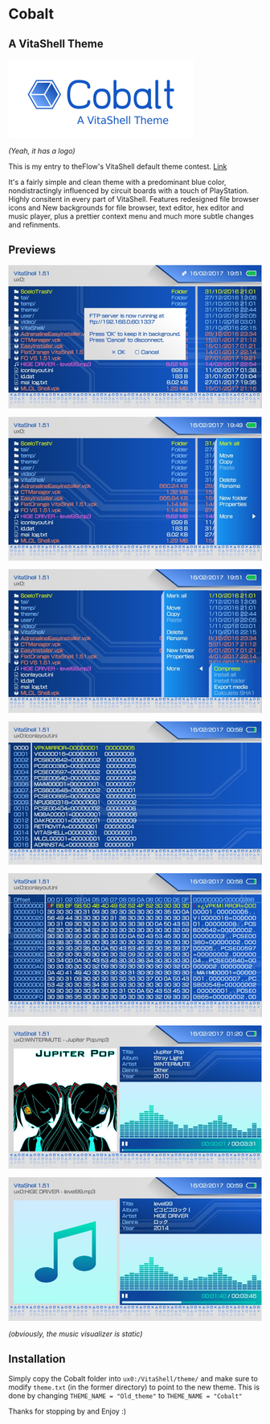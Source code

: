 # Cobalt
## A VitaShell Theme

![image](CobaltLogoS.png)

*(Yeah, it has a logo)*

This is my entry to theFlow's VitaShell default theme contest. [Link](http://wololo.net/talk/viewtopic.php?f=116&t=47830&sid=8b890dbb3668cc097cb76f8f8ed849c8)

It's a fairly simple and clean theme with a predominant blue color, nondistractingly influenced by circuit boards with a touch of PlayStation. Highly consitent in every part of VitaShell.
Features redesigned file browser icons and New backgrounds for file browser, text editor, hex editor and music player, plus a prettier context menu and much more subtle changes and refinments.

## Previews

![image](Previews\PreviewGeneral.jpg)

![image](Previews\PreviewContext.jpg)

![image](Previews\PreviewContextMore.jpg)

![image](Previews\PreviewTextEditor.jpg)

![image](Previews\PreviewHexEditor.jpg)

![image](Previews\PreviewMusicPlayer.jpg)

![image](Previews\PreviewMusicPlayerNoCover.jpg)

*(obviously, the music visualizer is static)*

## Installation

Simply copy the Cobalt folder into `ux0:/VitaShell/theme/` and make sure to modify `theme.txt` (in the former directory) to point to the new theme. This is done by changing `THEME_NAME = "Old_theme"` to `THEME_NAME = "Cobalt"`

Thanks for stopping by and Enjoy :)



